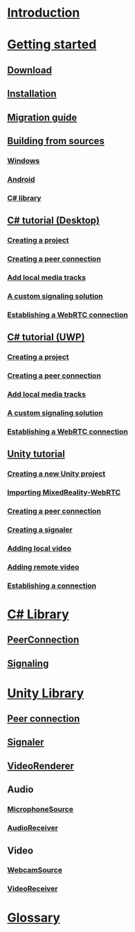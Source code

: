 # [Introduction](introduction.md)
# [Getting started](gettingstarted.md)
## [Download](download.md)
## [Installation](installation.md)
## [Migration guide](migration-guide.md)
## [Building from sources](building.md)
### [Windows](building-windows.md)
### [Android](android/building-android.md)
### [C# library](building-cslib.md)
## [C# tutorial (Desktop)](cs/helloworld-cs-core3.md)
### [Creating a project](cs/helloworld-cs-setup-core3.md)
### [Creating a peer connection](cs/helloworld-cs-peerconnection-core3.md)
### [Add local media tracks](cs/helloworld-cs-mediatracks-core3.md)
### [A custom signaling solution](cs/helloworld-cs-signaling-core3.md)
### [Establishing a WebRTC connection](cs/helloworld-cs-connection-core3.md)
## [C# tutorial (UWP)](cs/helloworld-cs-uwp.md)
### [Creating a project](cs/helloworld-cs-setup-uwp.md)
### [Creating a peer connection](cs/helloworld-cs-peerconnection-uwp.md)
### [Add local media tracks](cs/helloworld-cs-mediatracks-uwp.md)
### [A custom signaling solution](cs/helloworld-cs-signaling-uwp.md)
### [Establishing a WebRTC connection](cs/helloworld-cs-connection-uwp.md)
## [Unity tutorial](unity/helloworld-unity.md)
### [Creating a new Unity project](unity/helloworld-unity-createproject.md)
### [Importing MixedReality-WebRTC](unity/helloworld-unity-importwebrtc.md)
### [Creating a peer connection](unity/helloworld-unity-peerconnection.md)
### [Creating a signaler](unity/helloworld-unity-signaler.md)
### [Adding local video](unity/helloworld-unity-localvideo.md)
### [Adding remote video](unity/helloworld-unity-remotevideo.md)
### [Establishing a connection](unity/helloworld-unity-connection.md)
# [C# Library](cs/cs.md)
## [PeerConnection](cs/cs-peerconnection.md)
## [Signaling](cs/cs-signaling.md)
# [Unity Library](unity/unity-integration.md)
## [Peer connection](unity/unity-peerconnection.md)
## [Signaler](unity/unity-signaler.md)
## [VideoRenderer](unity/unity-mediaplayer.md)
## Audio
### [MicrophoneSource](unity/unity-microphonesource.md)
### [AudioReceiver](unity/unity-audioreceiver.md)
## Video
### [WebcamSource](unity/unity-localvideosource.md)
### [VideoReceiver](unity/unity-remotevideosource.md)
# [Glossary](glossary.md)
